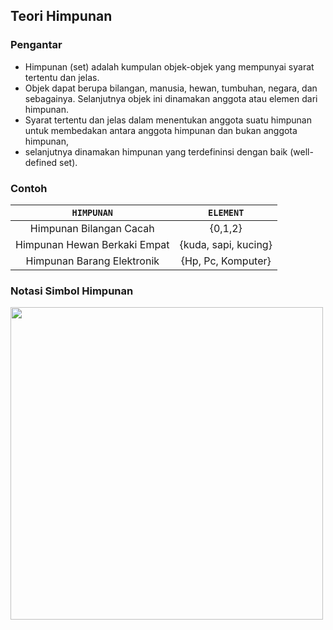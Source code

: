 ## Teori Himpunan
### Pengantar
- Himpunan (set) adalah kumpulan objek-objek yang mempunyai syarat tertentu dan jelas.
- Objek dapat berupa bilangan, manusia, hewan, tumbuhan, negara, dan sebagainya. Selanjutnya objek ini dinamakan anggota atau elemen
dari himpunan.
- Syarat tertentu dan jelas dalam menentukan anggota suatu himpunan untuk membedakan antara anggota himpunan dan bukan anggota himpunan,
- selanjutnya dinamakan himpunan yang terdefininsi dengan baik (well-defined set).

### Contoh
|          `HIMPUNAN`          |       `ELEMENT`      |
|:----------------------------:|:--------------------:|
|    Himpunan Bilangan Cacah   |        {0,1,2}       |
| Himpunan Hewan Berkaki Empat | {kuda, sapi, kucing} |
|  Himpunan Barang Elektronik  |  {Hp, Pc, Komputer}  |

### Notasi Simbol Himpunan
<p align="left">
	<img src="https://raw.githubusercontent.com/mchevro/BIU-Library/main/SEMESTER%201/LOGIKA%20INFORMATIKA/img/01_notasi_himpunan.jpg" width=500 />
</p>


